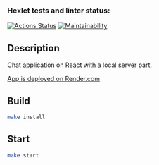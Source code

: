 ### Hexlet tests and linter status:
[![Actions Status](https://github.com/DedMazai36/frontend-project-12/workflows/hexlet-check/badge.svg)](https://github.com/DedMazai36/frontend-project-12/actions)
[![Maintainability](https://api.codeclimate.com/v1/badges/3a692272e156f2d3ad01/maintainability)](https://codeclimate.com/github/DedMazai36/frontend-project-12/maintainability)

## Description

Chat application on React with a local server part.

[App is deployed on Render.com](https://chat-mmd5.onrender.com)

## Build

```bash
make install
```

## Start

```bash
make start
```